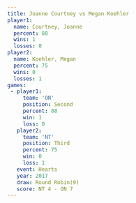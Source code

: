```yaml
---
title: Joanne Courtney vs Megan Koehler
player1:                
  name: Courtney, Joanne
  percent: 88           
  wins: 1               
  losses: 0             
player2:                
  name: Koehler, Megan  
  percent: 75           
  wins: 0               
  losses: 1             
games:
 - player1:          
     team: 'ON'      
     position: Second
     percent: 88     
     win: 1          
     loss: 0         
   player2:         
     team: 'NT'     
     position: Third
     percent: 75    
     win: 0         
     loss: 1        
   event: Hearts       
   year: 2017          
   draw: Round Robin(9)
   score: NT 4 - ON 7  
---
```

